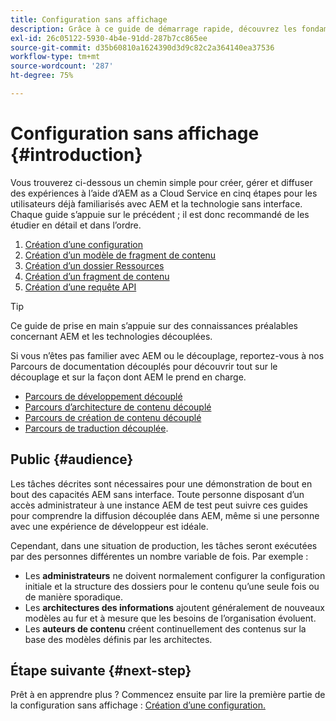 ```yaml
---
title: Configuration sans affichage
description: Grâce à ce guide de démarrage rapide, découvrez les fondamentaux des puissantes fonctionnalités en mode découplé comme les modèles de contenu, les fragments de contenu et l’API GraphQL.
exl-id: 26c05122-5930-4b4e-91dd-287b7cc865ee
source-git-commit: d35b60810a1624390d3d9c82c2a364140ea37536
workflow-type: tm+mt
source-wordcount: '287'
ht-degree: 75%

---
```


# Configuration sans affichage {#introduction}

Vous trouverez ci-dessous un chemin simple pour créer, gérer et diffuser des expériences à l’aide d’AEM as a Cloud Service en cinq étapes pour les utilisateurs déjà familiarisés avec AEM et la technologie sans interface. Chaque guide s’appuie sur le précédent ; il est donc recommandé de les étudier en détail et dans l’ordre.

1. [Création d’une configuration](create-configuration.md)
1. [Création d’un modèle de fragment de contenu](create-content-model.md)
1. [Création d’un dossier Ressources](create-assets-folder.md)
1. [Création d’un fragment de contenu](create-content-fragment.md)
1. [Création d’une requête API](create-api-request.md)

>[!TIP]
>
>Ce guide de prise en main s’appuie sur des connaissances préalables concernant AEM et les technologies découplées.
>
>Si vous n’êtes pas familier avec AEM ou le découplage, reportez-vous à nos Parcours de documentation découplés pour découvrir tout sur le découplage et sur la façon dont AEM le prend en charge.
>
>* [Parcours de développement découplé](/help/journey-headless/developer/overview.md)
>* [Parcours d’architecture de contenu découplé](/help/journey-headless/architect/overview.md)
>* [Parcours de création de contenu découplé](/help/journey-headless/author/overview.md)
>* [Parcours de traduction découplée](/help/journey-headless/translation/overview.md).


## Public {#audience}

Les tâches décrites sont nécessaires pour une démonstration de bout en bout des capacités AEM sans interface. Toute personne disposant d’un accès administrateur à une instance AEM de test peut suivre ces guides pour comprendre la diffusion découplée dans AEM, même si une personne avec une expérience de développeur est idéale.

Cependant, dans une situation de production, les tâches seront exécutées par des personnes différentes un nombre variable de fois. Par exemple :

* Les **administrateurs** ne doivent normalement configurer la configuration initiale et la structure des dossiers pour le contenu qu’une seule fois ou de manière sporadique.
* Les **architectures des informations** ajoutent généralement de nouveaux modèles au fur et à mesure que les besoins de l’organisation évoluent.
* Les **auteurs de contenu** créent continuellement des contenus sur la base des modèles définis par les architectes.

## Étape suivante {#next-step}

Prêt à en apprendre plus ? Commencez ensuite par lire la première partie de la configuration sans affichage : [Création d’une configuration.](create-configuration.md)
